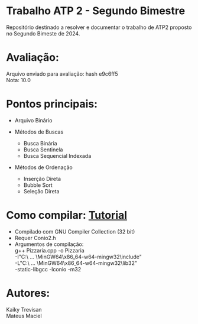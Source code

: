 # Trabalho ATP 2 - Segundo Bimestre
Repositório destinado a resolver e documentar o trabalho de ATP2 proposto no Segundo Bimeste de 2024.

# Avaliação:
  Arquivo enviado para avaliação: hash e9c6ff5  
  Nota: 10.0

# Pontos principais:
- Arquivo Binário
  
- Métodos de Buscas  
  - Busca Binária  
  - Busca Sentinela  
  - Busca Sequencial Indexada  
  
- Métodos de Ordenação  
  - Inserção Direta  
  - Bubble Sort  
  - Seleção Direta  

# Como compilar: [Tutorial](https://github.com/mateus-sm/Conio2-VsCode)
- Compilado com GNU Compiler Collection (32 bit)
- Requer Conio2.h
- Argumentos de compilação:  
  g++ Pizzaria.cpp -o Pizzaria  
  -I"C:\ ... \MinGW64\x86_64-w64-mingw32\include"  
  -L"C:\ ... \MinGW64\x86_64-w64-mingw32\lib32"  
  -static-libgcc -lconio -m32

# Autores:
  Kaiky Trevisan  
  Mateus Maciel

